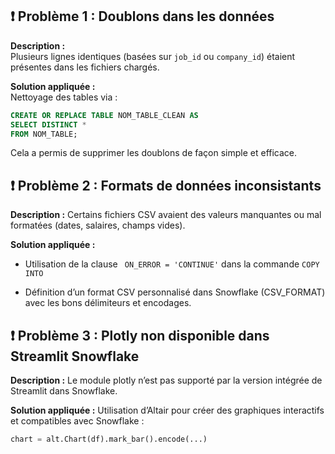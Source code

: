 ## ❗ Problème 1 : Doublons dans les données

**Description :**  
Plusieurs lignes identiques (basées sur `job_id` ou `company_id`) étaient présentes dans les fichiers chargés.

**Solution appliquée :**  
Nettoyage des tables via :
```sql
CREATE OR REPLACE TABLE NOM_TABLE_CLEAN AS
SELECT DISTINCT *
FROM NOM_TABLE;
```
Cela a permis de supprimer les doublons de façon simple et efficace.

## ❗ Problème 2 : Formats de données inconsistants

**Description :** 
Certains fichiers CSV avaient des valeurs manquantes ou mal formatées (dates, salaires, champs vides).

**Solution appliquée :**
- Utilisation de la clause ```  ON_ERROR = 'CONTINUE' ``` dans la commande ``` COPY INTO ```

- Définition d’un format CSV personnalisé dans Snowflake (CSV_FORMAT) avec les bons délimiteurs et encodages.

## ❗ Problème 3 : Plotly non disponible dans Streamlit Snowflake

**Description :**
Le module plotly n’est pas supporté par la version intégrée de Streamlit dans Snowflake.

**Solution appliquée :**
Utilisation d’Altair pour créer des graphiques interactifs et compatibles avec Snowflake :
```py
chart = alt.Chart(df).mark_bar().encode(...)
```
